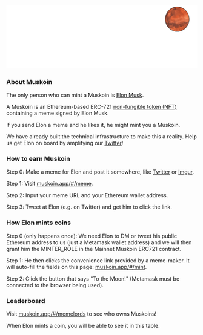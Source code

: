 <p align="center">
  <img src="./media/svg/muskoin_rocket_animation.svg">
</p>

### About Muskoin

The only person who can mint a Muskoin is <a href="https://media.giphy.com/media/3jcgPn9fzfaXc1EHJC/giphy.gif">Elon Musk</a>.

A Muskoin is an Ethereum-based ERC-721 <a href="https://en.wikipedia.org/wiki/Non-fungible_token">non-fungible token (NFT)</a> containing a meme signed by Elon Musk.

If you send Elon a meme and he likes it, he might mint you a Muskoin.

We have already built the technical infrastructure to make this a reality. Help us get Elon on board by amplifying our <a href="https://www.twitter.com/MuskoinApp">Twitter</a>!

### How to earn Muskoin 

Step 0: Make a meme for Elon and post it somewhere, like <a href="https://www.twitter.com">Twitter</a> or <a href="https://imgur.com/">Imgur</a>.

Step 1: Visit <a href="http://muskoin.app/#/meme">muskoin.app/#/meme</a>.

Step 2: Input your meme URL and your Ethereum wallet address. 

Step 3: Tweet at Elon (e.g. on Twitter) and get him to click the link.

### How Elon mints coins

Step 0 (only happens once): We need Elon to DM or tweet his public Ethereum address to us (just a Metamask wallet address) and we will then grant him the MINTER_ROLE 
in the Mainnet Muskoin ERC721 contract. 

Step 1: He then clicks the convenience link provided by a meme-maker. It will auto-fill the fields on this page: <a href="http://muskoin.app/#/mint">muskoin.app/#/mint</a>.

Step 2: Click the button that says "To the Moon!" (Metamask must be connected to the browser being used). 

### Leaderboard

Visit <a href="http://muskoin.app/#/memelords">muskoin.app/#/memelords</a> to see who owns Muskoins!

When Elon mints a coin, you will be able to see it in this table.

